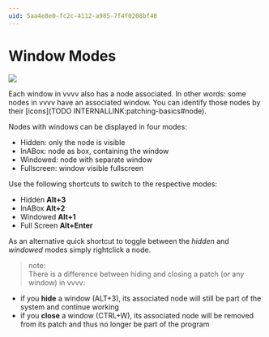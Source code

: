 ```yaml
---
uid: 5aa4e8e0-fc2c-4112-a985-7f4f0208bf48
---
```


# Window Modes

![](~/img/BasicPatching_WindowModes_0.png "")   


Each window in vvvv also has a node associated. In other words: some nodes in vvvv have an associated window. You can identify those nodes by their [icons](TODO INTERNALLINK:patching-basics#node).   

Nodes with windows can be displayed in four modes:  
* Hidden: only the node is visible  
* InABox: node as box, containing the window  
* Windowed: node with separate window  
* Fullscreen: window visible fullscreen  

Use the following shortcuts to switch to the respective modes:  
* Hidden **Alt+3**   
* InABox **Alt+2**   
* Windowed **Alt+1**   
* Full Screen **Alt+Enter**  

As an alternative quick shortcut to toggle between the *hidden* and *windowed* modes simply rightclick a node.  

>note:  
There is a difference between hiding and closing a patch (or any window) in vvvv:  
* if you **hide** a window (ALT+3), its associated node will still be part of the system and continue working  
* if you **close** a window (CTRL+W), its associated node will be removed from its patch and thus no longer be part of the program  
  


